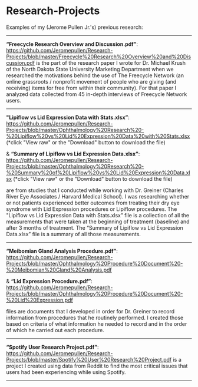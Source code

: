 # Research-Projects
Examples of my (Jerome Pullen Jr.'s) previous research:
___________________________________________

<b>“Freecycle Research Overview and Discussion.pdf”</b>: https://github.com/Jeromepullen/Research-Projects/blob/master/Freecycle%20Research%20Overview%20and%20Discussion.pdf 
is the part of the research paper I wrote for Dr. Michael Krush of the North Dakota State University Marketing Department when we researched the motivations behind the use of The Freecycle Network (an online grassroots / nonprofit movement of people who are giving (and receiving) items for free from within their community).  For that paper I analyzed data collected from 45 in-depth interviews of Freecycle Network users. 
___________________________________________

<b>"Lipiflow vs Lid Expression Data with Stats.xlsx”</b>: https://github.com/Jeromepullen/Research-Projects/blob/master/Ophthalmology%20Research%20-%20Lipiflow%20vs%20Lid%20Expression%20Data%20with%20Stats.xlsx (*click "View raw" or the "Download" button to download the file)

& <b>“Summary of Lipiflow vs Lid Expression Data.xlsx”</b>: https://github.com/Jeromepullen/Research-Projects/blob/master/Ophthalmology%20Research%20-%20Summary%20of%20Lipiflow%20vs%20Lid%20Expression%20Data.xlsx (*click "View raw" or the "Download" button to download the file)

are from studies that I conducted while working with Dr. Greiner (Charles River Eye Associates / Harvard Medical School).  I was researching whether or not patients experienced better outcomes from treating their dry eye syndrome with Lid Expression procedures or Lipiflow procedures.  The "Lipiflow vs Lid Expression Data with Stats.xlsx” file is a collection of all the measurements that were taken at the beginning of treatment (baseline) and after 3 months of treatment.  The “Summary of Lipiflow vs Lid Expression Data.xlsx” file is a summary of all those measurements.  
___________________________________________

<b>“Meibomian Gland Analysis Procedure.pdf”</b>: https://github.com/Jeromepullen/Research-Projects/blob/master/Ophthalmology%20Procedure%20Document%20-%20Meibomian%20Gland%20Analysis.pdf

& <b>“Lid Expression Procedure.pdf”</b>: https://github.com/Jeromepullen/Research-Projects/blob/master/Ophthalmology%20Procedure%20Document%20-%20Lid%20Expression.pdf

files are documents that I developed in order for Dr. Greiner to record information from procedures that he routinely performed.  I created those based on criteria of what information he needed to record and in the order of which he carried out each procedure.
___________________________________________

<b>“Spotify User Research Project.pdf”</b>: https://github.com/Jeromepullen/Research-Projects/blob/master/Spotify%20User%20Research%20Project.pdf
is a project I created using data from Reddit to find the most critical issues that users had been experiencing while using Spotify.
___________________________________________
